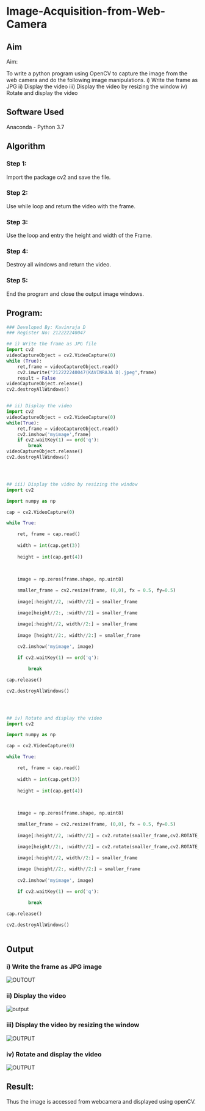 # Image-Acquisition-from-Web-Camera
## Aim
 
Aim:
 
To write a python program using OpenCV to capture the image from the web camera and do the following image manipulations.
i) Write the frame as JPG 
ii) Display the video 
iii) Display the video by resizing the window
iv) Rotate and display the video

## Software Used
Anaconda - Python 3.7
## Algorithm
### Step 1:
Import the package cv2 and save the file.

### Step 2:
Use while loop and return the video with the frame.

### Step 3:
Use the loop and entry the height and width of the Frame.

### Step 4:
Destroy all windows and return the video.

### Step 5:
End the program and close the output image windows.

## Program:
``` Python
### Developed By: Kavinraja D
### Register No: 212222240047

## i) Write the frame as JPG file
import cv2
videoCaptureObject = cv2.VideoCapture(0)
while (True):
    ret,frame = videoCaptureObject.read()
    cv2.imwrite("212222240047(KAVINRAJA D).jpeg",frame)
    result = False
videoCaptureObject.release()
cv2.destroyAllWindows()


## ii) Display the video
import cv2
videoCaptureObject = cv2.VideoCapture(0)
while(True):
    ret,frame = videoCaptureObject.read()
    cv2.imshow('myimage',frame)
    if cv2.waitKey(1) == ord('q'):
        break
videoCaptureObject.release()
cv2.destroyAllWindows()




## iii) Display the video by resizing the window
import cv2

import numpy as np

cap = cv2.VideoCapture(0)

while True:

    ret, frame = cap.read() 
    
    width = int(cap.get(3))
    
    height = int(cap.get(4))
    
    

    image = np.zeros(frame.shape, np.uint8) 

    smaller_frame = cv2.resize(frame, (0,0), fx = 0.5, fy=0.5) 
    
    image[:height//2, :width//2] = smaller_frame

    image[height//2:, :width//2] = smaller_frame

    image[:height//2, width//2:] = smaller_frame 
    
    image [height//2:, width//2:] = smaller_frame
    
    cv2.imshow('myimage', image)

    if cv2.waitKey(1) == ord('q'):

        break

cap.release()

cv2.destroyAllWindows()




## iv) Rotate and display the video
import cv2

import numpy as np

cap = cv2.VideoCapture(0)

while True:

    ret, frame = cap.read() 
    
    width = int(cap.get(3))
    
    height = int(cap.get(4))
    
    

    image = np.zeros(frame.shape, np.uint8) 

    smaller_frame = cv2.resize(frame, (0,0), fx = 0.5, fy=0.5) 
    
    image[:height//2, :width//2] = cv2.rotate(smaller_frame,cv2.ROTATE_180)

    image[height//2:, :width//2] = cv2.rotate(smaller_frame,cv2.ROTATE_180)

    image[:height//2, width//2:] = smaller_frame 
    
    image [height//2:, width//2:] = smaller_frame
    
    cv2.imshow('myimage', image)

    if cv2.waitKey(1) == ord('q'):

        break

cap.release()

cv2.destroyAllWindows()



```
## Output

### i) Write the frame as JPG image

![OUTOUT](./images/write%20the%20video.png)

### ii) Display the video
![output](./images/display.png)



### iii) Display the video by resizing the window
![OUTPUT](./images/multi.png)


### iv) Rotate and display the video
![OUTPUT](./images/rotate.png)






## Result:
Thus the image is accessed from webcamera and displayed using openCV.
